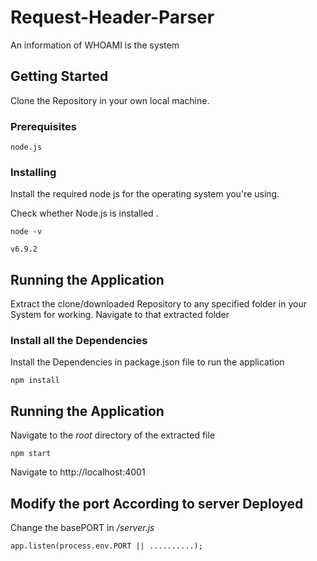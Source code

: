 # Request-Header-Parser
An information of WHOAMI is the system

## Getting Started

Clone the Repository in your own local machine.

### Prerequisites


```
node.js 
```

### Installing

Install the required node js for the operating system you're using.

Check whether Node.js is installed .

```
node -v
```
```
v6.9.2
```
## Running the Application

Extract the clone/downloaded Repository to any specified folder in your System for working.
Navigate to that extracted folder

### Install all the Dependencies

Install the Dependencies in package.json file to run the application

```
npm install
```

## Running the Application

Navigate to the _root_ directory of the extracted file

```
npm start
```
Navigate to http://localhost:4001

## Modify the port According to server Deployed

Change the basePORT in  _/server.js_

```
app.listen(process.env.PORT || ..........);
```






